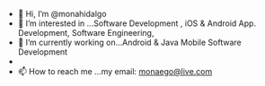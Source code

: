 - 👋 Hi, I’m @monahidalgo
- 👀 I’m interested in ...Software Development , iOS & Android App. Development, Software Engineering, 
- 🌱 I’m currently working on...Android & Java Mobile Software Development
- 
- 📫 How to reach me ...my email: monaego@live.com

<!---
monahidalgo/monahidalgo is a ✨ special ✨ repository because its `README.md` (this file) appears on your GitHub profile.
You can click the Preview link to take a look at your changes.
--->

